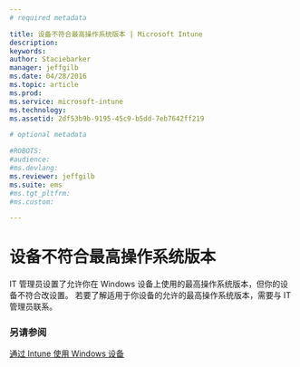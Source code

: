 ```yaml
---
# required metadata

title: 设备不符合最高操作系统版本 | Microsoft Intune
description:
keywords:
author: Staciebarker
manager: jeffgilb
ms.date: 04/28/2016
ms.topic: article
ms.prod:
ms.service: microsoft-intune
ms.technology:
ms.assetid: 2df53b9b-9195-45c9-b5dd-7eb7642ff219

# optional metadata

#ROBOTS:
#audience:
#ms.devlang:
ms.reviewer: jeffgilb
ms.suite: ems
#ms.tgt_pltfrm:
#ms.custom:

---
```



# 设备不符合最高操作系统版本

IT 管理员设置了允许你在 Windows 设备上使用的最高操作系统版本，但你的设备不符合改设置。 若要了解适用于你设备的允许的最高操作系统版本，需要与 IT 管理员联系。

### 另请参阅
[通过 Intune 使用 Windows 设备](using-your-windows-device-with-intune.md)

<!--HONumber=May16_HO4-->


